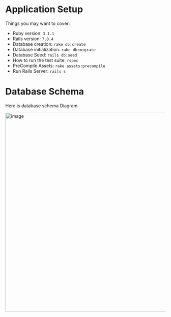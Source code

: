 # Application Setup

Things you may want to cover:

* Ruby version: `3.1.1`
* Rails version: `7.0.4`
* Database creation: `rake db:create`
* Database initialization: `rake db:migrate`
* Database Seed: `rails db:seed`
* How to run the test suite: `rspec`
* PreCompile Assets: `rake assets:precompile`
* Run Rails Server: `rails s`

# Database Schema

Here is database schema Diagram

<img width="627" alt="image" src="https://user-images.githubusercontent.com/23502541/208263559-f25e098b-2197-4ab7-a007-103688bbeed4.png">


